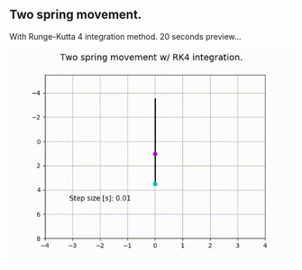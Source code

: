 ## Two spring movement.
With Runge-Kutta 4 integration method. 20 seconds preview...

![double springs][double_gif]

[double_gif]:./pre_double.gif "Two spring movement."
